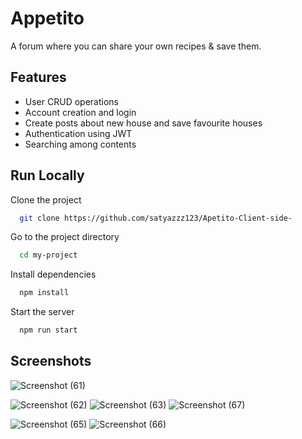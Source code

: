 
# Appetito

A forum where you can share your own recipes & save them.


## Features

- User CRUD operations
- Account creation and login
- Create posts about new house and save favourite houses
- Authentication using JWT
- Searching among contents


## Run Locally

Clone the project

```bash
  git clone https://github.com/satyazzz123/Apetito-Client-side-
```

Go to the project directory

```bash
  cd my-project
```

Install dependencies

```bash
  npm install
```

Start the server

```bash
  npm run start
```


## Screenshots


![Screenshot (61)](https://user-images.githubusercontent.com/105061492/236121627-981995bc-893d-46cd-a2a8-e7277442ec6a.png)

![Screenshot (62)](https://user-images.githubusercontent.com/105061492/236121653-e24fb45a-be77-4e08-b756-b77b932e6e79.png)
![Screenshot (63)](https://user-images.githubusercontent.com/105061492/236121679-24b946c1-03a9-4e06-9fa7-c072498c3fe5.png)
![Screenshot (67)](https://user-images.githubusercontent.com/105061492/236122079-9c2fcc52-f004-4971-856e-7704120bc41e.png)

![Screenshot (65)](https://user-images.githubusercontent.com/105061492/236121815-6ed87eac-dba1-4f4c-9baf-df7c408f3480.png)
![Screenshot (66)](https://user-images.githubusercontent.com/105061492/236121870-d19e1e61-6f48-4dde-8dd3-3b38bce70b22.png)




